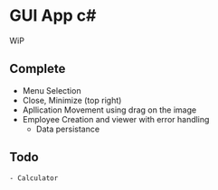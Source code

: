 # GUI App c#
 WiP 

 
## Complete
- Menu Selection
- Close, Minimize (top right)
-  Apllication Movement using drag on the image
- Employee Creation and viewer with error handling
	- Data persistance


## Todo
	- Calculator